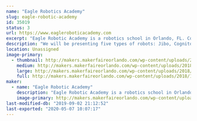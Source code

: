 ```yaml
---
name: "Eagle Robotics Academy"
slug: eagle-robotic-academy
id: 35019
status: 3
url: https://www.eagleroboticacademy.com
excerpt: "Eagle Robotic Academy is a robotics school in Orlando, FL. Come and visit us!"
description: "We will be presenting five types of robots: Jibo, Cognitoys Stemosaur, Marty, Meccano, Padbot and Stiquito and their high tech, uses and what they can do. There will be also a prize draw!"
location: Unassigned
image-primary:
  - thumbnail: http://makers.makerfaireorlando.com/wp-content/uploads/2018/10/Eagle-logo-final-FUNDO-BRANCO-180x180px-1-150x150.jpg
    medium: http://makers.makerfaireorlando.com/wp-content/uploads/2018/10/Eagle-logo-final-FUNDO-BRANCO-180x180px-1.jpg
    large: http://makers.makerfaireorlando.com/wp-content/uploads/2018/10/Eagle-logo-final-FUNDO-BRANCO-180x180px-1.jpg
    full: http://makers.makerfaireorlando.com/wp-content/uploads/2018/10/Eagle-logo-final-FUNDO-BRANCO-180x180px-1.jpg
maker:
  - name: "Eagle Robotic Academy"
    description: "Eagle Robotic Academy is a robotics school in Orlando, FL."
    image-primary: http://makers.makerfaireorlando.com/wp-content/uploads/2018/10/Eagle-logo-final-FUNDO-BRANCO-180x180px.jpg
last-modified-db: "2019-09-02 21:12:52"
last-exported: "2020-05-07 10:07:17"
---
```

